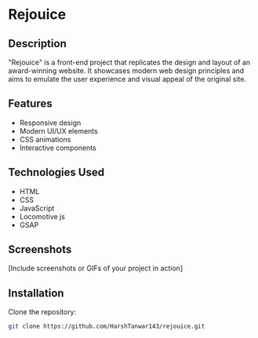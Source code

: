 # Rejouice

## Description

"Rejouice" is a front-end project that replicates the design and layout of an award-winning website. It showcases modern web design principles and aims to emulate the user experience and visual appeal of the original site.

## Features

- Responsive design
- Modern UI/UX elements
- CSS animations
- Interactive components

## Technologies Used

- HTML
- CSS
- JavaScript
- Locomotive js
- GSAP

## Screenshots

[Include screenshots or GIFs of your project in action]

## Installation

Clone the repository:

```bash
git clone https://github.com/HarshTanwar143/rejouice.git

